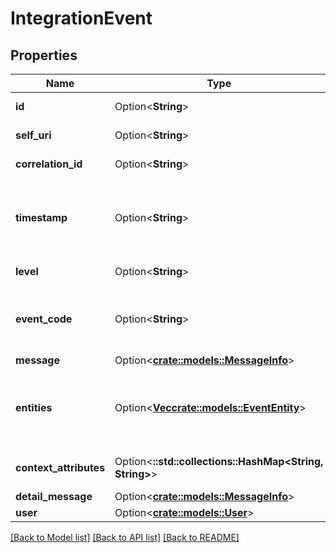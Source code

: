 # IntegrationEvent

## Properties

Name | Type | Description | Notes
------------ | ------------- | ------------- | -------------
**id** | Option<**String**> | Unique ID for this event | [optional][readonly]
**self_uri** | Option<**String**> | The URI for this object | [optional][readonly]
**correlation_id** | Option<**String**> | Correlation ID for the event | [optional][readonly]
**timestamp** | Option<**String**> | Time the event occurred. Date time is represented as an ISO-8601 string. For example: yyyy-MM-ddTHH:mm:ss[.mmm]Z | [optional][readonly]
**level** | Option<**String**> | Indicates the severity of the event. | [optional][readonly]
**event_code** | Option<**String**> | A classification for the event. Suitable for programmatic searching, sorting, or filtering | [optional][readonly]
**message** | Option<[**crate::models::MessageInfo**](MessageInfo.md)> |  | [optional]
**entities** | Option<[**Vec<crate::models::EventEntity>**](EventEntity.md)> | Collection of entities affected by or pertaining to the event (e.g. a list of Integrations or Bridge connectors) | [optional][readonly]
**context_attributes** | Option<**::std::collections::HashMap<String, String>**> | Map of context attributes specific to this event. | [optional][readonly]
**detail_message** | Option<[**crate::models::MessageInfo**](MessageInfo.md)> |  | [optional]
**user** | Option<[**crate::models::User**](User.md)> |  | [optional]

[[Back to Model list]](../README.md#documentation-for-models) [[Back to API list]](../README.md#documentation-for-api-endpoints) [[Back to README]](../README.md)


